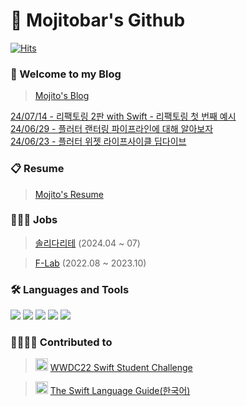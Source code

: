 # 🙇 Mojitobar's Github
[![Hits](https://hits.seeyoufarm.com/api/count/incr/badge.svg?url=https%3A%2F%2Fgithub.com%2FMojitoBar&count_bg=%23823BFF&title_bg=%23555555&icon=apple.svg&icon_color=%23E7E7E7&title=hits&edge_flat=false)](https://hits.seeyoufarm.com)
### 🙌 Welcome to my Blog
> [Mojito's Blog](https://mojitobar.github.io/)

[24/07/14 - 리팩토링 2판 with Swift - 리팩토링 첫 번째 예시](https://mojitobar.github.io/posts/refactoring-swift-01/)<br>
[24/06/29 - 플러터 랜터링 파이프라인에 대해 알아보자](https://mojitobar.github.io/posts/flutter-rendering-pipeline/)<br>
[24/06/23 - 플러터 위젯 라이프사이클 딥다이브](https://mojitobar.github.io/posts/flutter-widget-lifecycle-copy/)<br>


### 📋 Resume
> [Mojito's Resume](https://mojitobar.notion.site/063f4789e28f40d280fc92d67412d999?pvs=4)

### 👨🏻‍💻 Jobs
> [솔리다리테](https://www.jumpit.co.kr/company/5964?company_nm=%EC%86%94%EB%A6%AC%EB%8B%A4%EB%A6%AC%ED%85%8C) (2024.04 ~ 07)

> [F-Lab](https://f-lab.kr/) (2022.08 ~ 2023.10)

### 🛠 Languages and Tools
<img src="https://img.shields.io/badge/Swift-FA7343?logo=Swift&logoColor=white"/> <img src="https://img.shields.io/badge/Xcode-147EFB?logo=Xcode&logoColor=white"/> <img src="https://img.shields.io/badge/UIkit-2396F3?logo=UIkit&logoColor=white"/> <img src="https://img.shields.io/badge/IntellijIDEA-007396?logo=IntellijIDEA&logoColor=white"/> <img src="https://img.shields.io/badge/Kotlin-007396?logo=Kotlin&logoColor=white"/>

### 👨‍👩‍👧‍👦 Contributed to
> <img src="https://github.com/MojitoBar/Mojitobar/assets/16567811/d69ba243-39f8-476c-8498-e1b485fbb088" width="20" height="20"/> [WWDC22 Swift Student Challenge](https://github.com/wwdc/2022)

> <img src="https://github.com/MojitoBar/Mojitobar/assets/16567811/699fc34d-cab3-4d73-b3e8-a2411cedcf42" width="20" height="20"/> [The Swift Language Guide(한국어)](https://github.com/Jusung/the-swift-programming-language-kr)
